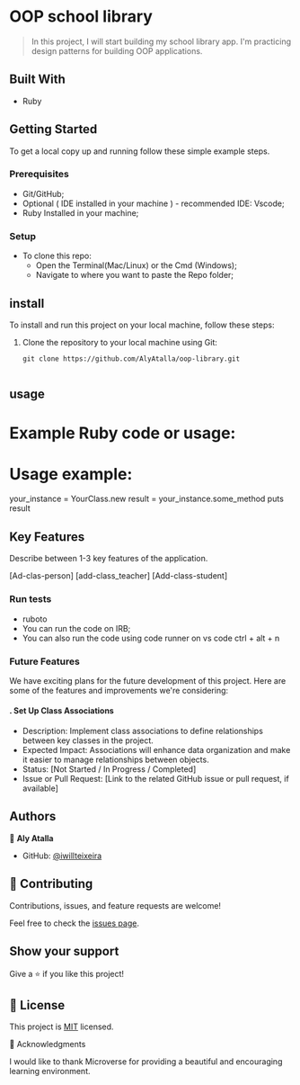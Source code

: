 # OOP school library

> In this project, I will start building my school library app. I'm practicing design patterns for building OOP applications.
## Built With

- Ruby

## Getting Started

To get a local copy up and running follow these simple example steps.

### Prerequisites

- Git/GitHub;
- Optional ( IDE installed in your machine ) - recommended IDE: Vscode;
- Ruby Installed in your machine;

### Setup

- To clone this repo:
  - Open the Terminal(Mac/Linux) or the Cmd (Windows);
  - Navigate to where you want to paste the Repo folder;

## install 


To install and run this project on your local machine, follow these steps:

1. Clone the repository to your local machine using Git:

   ```shell
   git clone https://github.com/AlyAtalla/oop-library.git


## usage 

# Example Ruby code or usage:

# Usage example:
your_instance = YourClass.new
result = your_instance.some_method
puts result


## Key Features 
Describe between 1-3 key features of the application.

[Ad-clas-person]
[add-class_teacher]
[Add-class-student]
  
### Run tests

- ruboto
- You can run the code on IRB;
- You can also run the code using code runner on vs code ctrl + alt + n

### Future Features

We have exciting plans for the future development of this project. Here are some of the features and improvements we're considering:

#### . Set Up Class Associations

   - Description: Implement class associations to define relationships between key classes in the project.
   - Expected Impact: Associations will enhance data organization and make it easier to manage relationships between objects.
   - Status: [Not Started / In Progress / Completed]
   - Issue or Pull Request: [Link to the related GitHub issue or pull request, if available]




## Authors

👤 **Aly Atalla**

- GitHub: [@iwillteixeira](https://github.com/AlyAtalla)
## 🤝 Contributing

Contributions, issues, and feature requests are welcome!

Feel free to check the [issues page](https://github.com/AlyAtalla/oop-library/issues).

## Show your support

Give a ⭐️ if you like this project!

## 📝 License

This project is [MIT](./MIT.md) licensed.

🙏 Acknowledgments 

I would like to thank Microverse for providing a beautiful and encouraging learning environment.
